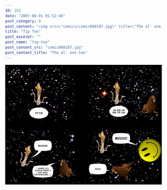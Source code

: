 ```yaml
---
ID: 182
date: "2007-08-01 01:52:48"
post_category: 0
post_content: "<img src=\"comics/comic080107.jpg\" title=\"The ol' one-two\" />"
title: "Tip Toe"
post_excerpt: ""
post_name: "tip-toe"
post_content_src: "comic080107.jpg"
post_content_title: "The ol' one-two"
---
```



[![The ol' one-two](/comics-hi-res/comic080107.jpg)](/comics-hi-res/comic080107.jpg)
